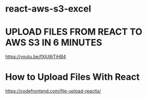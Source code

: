 # react-aws-s3-excel

# UPLOAD FILES FROM REACT TO AWS S3 IN 6 MINUTES
https://youtu.be/fXjU8jTjHB4

# How to Upload Files With React
https://codefrontend.com/file-upload-reactjs/
